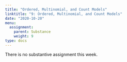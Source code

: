 ```yaml
---
title: "Ordered, Multinomial, and Count Models"
linktitle: "9: Ordered, Multinomial, and Count Models"
date: "2020-10-20"
menu:
  assignment:
    parent: Substance
    weight: 9
type: docs
---
```



There is no substantive assignment this week. 